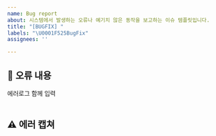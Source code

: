 ```yaml
---
name: Bug report
about: 시스템에서 발생하는 오류나 예기치 않은 동작을 보고하는 이슈 템플릿입니다.
title: "[BUGFIX] "
labels: "\U0001F525BugFix"
assignees: ''

---
```


## 🤔 오류 내용
에러로그 함께 입력  
<br>


## ⚠ 에러 캡쳐 

<br>
